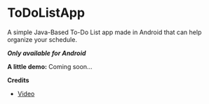 # ToDoListApp
A simple Java-Based To-Do List app made in Android that can help organize your schedule.

<b><i>Only available for Android</b></i>

<b>A little demo:</b>
Coming soon...

<b>Credits</b>
- [Video](https://www.youtube.com/playlist?list=PLzEWSvaHx_Z2MeyGNQeUCEktmnJBp8136)
